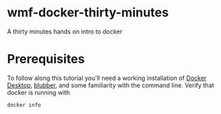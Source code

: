 # wmf-docker-thirty-minutes
A thirty minutes hands on intro to docker

# Prerequisites

To follow along this tutorial you'll need a working installation of [Docker Desktop](https://www.docker.com/products/docker-desktop), [blubber](https://wikitech.wikimedia.org/wiki/Blubber), and some familiarity with the command line. Verify that docker is running with

```bash
docker info
```
